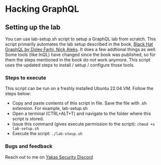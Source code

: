 # Hacking GraphQL
## Setting up the lab
You can use lab-setup.sh script to setup a GraphQL lab from scratch. This script primarily automates the lab setup described in the book, [Black Hat GraphQL by Dolev Farhi, Nick Aleks](https://nostarch.com/black-hat-graphql). It does a few addtional things as well. Some tools (like InQL) have changed since the book was published, so for them the steps mentioned in the book do not work anymore. This script uses the updated steps to install / setup / configure those tools.

### Steps to execute
This script can be run on a freshly installed Ubuntu 22.04 VM. Follow the steps below:
 - Copy and paste contents of this script in file. Save the file with .sh extension. For example, lab-setup.sh
 - Open a terminal (CTRL+ALT+T) and navigate to the folder where this script is stored.
 - Issue this command (gives execute permission to the script): `chmod +x lab-setup.sh`
 - Execute the script: `./lab-steup.sh`


### Bugs and feedback
Reach out to me on [Yakas Security Discord](https://courses.yaksas.in)
